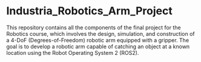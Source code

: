 # Industria_Robotics_Arm_Project
This repository contains all the components of the final project for the Robotics course, which involves the design, simulation, and construction of a 4-DoF (Degrees-of-Freedom) robotic arm equipped with a gripper. The goal is to develop a robotic arm capable of catching an object at a known location using the Robot Operating System 2 (ROS2).
